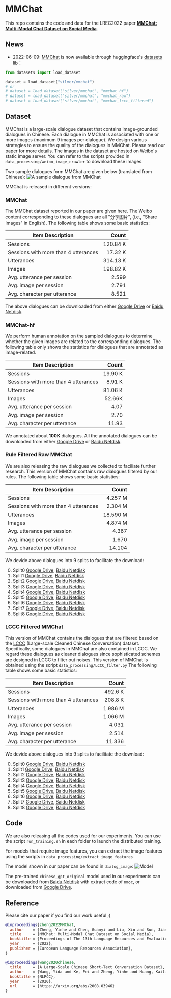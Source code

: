 # MMChat

This repo contains the code and data for the LREC2022 paper 
**[MMChat: Multi-Modal Chat Dataset on Social Media](https://arxiv.org/abs/2108.07154)**.

## News

- 2022-06-09: [MMChat](https://huggingface.co/datasets/silver/mmchat) is now available through huggingface's [datasets](https://github.com/huggingface/datasets) lib：

```python
from datasets import load_dataset

dataset = load_dataset("silver/mmchat")
# or 
# dataset = load_dataset("silver/mmchat", "mmchat_hf")
# dataset = load_dataset("silver/mmchat", "mmchat_raw")
# dataset = load_dataset("silver/mmchat", "mmchat_lccc_filtered")
```

## Dataset

MMChat is a large-scale dialogue dataset that contains image-grounded dialogues in Chinese.
Each dialogue in MMChat is associated with one or more images (maximum 9 images per dialogue).
We design various strategies to ensure the quality of the dialogues in MMChat. Please read our paper for more details.
The images in the dataset are hosted on Weibo's static image server. 
You can refer to the scripts provided in `data_processing/weibo_image_crawler` to download these images.

Two sample dialogues form MMChat are given below (translated from Chinese):
![A sample dialogue from MMChat](/bin/sample.jpg)

MMChat is released in different versions:

### MMChat

The MMChat dataset reported in our paper are given here.
The Weibo content corresponding to these dialogues are all "分享图片", (i.e., "Share Images" in English).
The following table shows some basic statistics:

| Item Description                     | Count   |
|--------------------------------------|--------:|
| Sessions                             | 120.84 K |
| Sessions with more than 4 utterances |  17.32 K |
| Utterances                           | 314.13 K |
| Images                               |  198.82 K |
| Avg. utterance per session           |  2.599 |
| Avg. image per session               |  2.791 |
| Avg. character per utterance         |  8.521 |

The above dialogues can be downloaded from either [Google Drive](https://drive.google.com/drive/folders/1sBzuJzOpPEj6-IoXl3drvfqQ8i1_tluX?usp=sharing) or [Baidu Netdisk](https://pan.baidu.com/s/1m9nwZejujNUIcVUiIKcxPg?pwd=nrqr).

### MMChat-hf

We perform human annotation on the sampled dialogues to determine whether the given images are related to the corresponding dialogues.
The following table only shows the statistics for dialogues that are annotated as image-related.

| Item Description                     | Count   |
|--------------------------------------|--------:|
| Sessions                             | 19.90 K |
| Sessions with more than 4 utterances | 8.91 K |
| Utterances                           | 81.06 K |
| Images                               | 52.66K |
| Avg. utterance per session           | 4.07 |
| Avg. image per session               | 2.70 |
| Avg. character per utterance         | 11.93 |

We annotated about **100K** dialogues.
All the annotated dialogues can be downloaded from either [Google Drive](https://drive.google.com/drive/folders/1dGg4Coc4bwH7tk7SWn0quTwMYxn-kX70?usp=sharing) or [Baidu Netdisk](https://pan.baidu.com/s/11l-bYAKoLkm4k7zDPrfZvg?pwd=zfw2).


### Rule Filtered Raw MMChat

We are also releasing the raw dialogues we collected to faciliate further research.
This version of MMChat contains raw dialogues filtered by our rules.
The following table shows some basic statistics:

| Item Description                     | Count    |
|--------------------------------------|---------:|
| Sessions                             | 4.257 M  |
| Sessions with more than 4 utterances | 2.304 M  |
| Utterances                           | 18.590 M |
| Images                               | 4.874 M  |
| Avg. utterance per session           | 4.367    |
| Avg. image per session               | 1.670    |
| Avg. character per utterance         | 14.104   |

We devide above dialogues into 9 splits to facilitate the download:

0. Split0 [Google Drive](https://drive.google.com/file/d/1irGoKFDqorFNwZtySrA1-g12dl61pG-7/view?usp=sharing), [Baidu Netdisk](https://pan.baidu.com/s/1JJ627hzIDG1c4gxbZQcbRg?pwd=mviv)
1. Split1 [Google Drive](https://drive.google.com/file/d/1OkpF7MAtntn2czuZfujSRc_7rALJ6VRJ/view?usp=sharing), [Baidu Netdisk](https://pan.baidu.com/s/1iupSNrqUd4pQVESOFqNmyw?pwd=ocqr)
2. Split2 [Google Drive](https://drive.google.com/file/d/1pv_NsPNdQrBSve3h9eVRH1MjeBH8w1AF/view?usp=sharing), [Baidu Netdisk](https://pan.baidu.com/s/1iX10kUf1at1sCUU83b8SmA?pwd=4f88)
3. Split3 [Google Drive](https://drive.google.com/file/d/14OSOAD7gM6nVa1ydwJTSApM2WzGOBcWV/view?usp=sharing), [Baidu Netdisk](https://pan.baidu.com/s/1cq0O1QITtykhB8L0MUlqtw?pwd=w3v5)
4. Split4 [Google Drive](https://drive.google.com/file/d/14Fz2kof5CBjdgyabxZ8hS6g1hN-9owLx/view?usp=sharing), [Baidu Netdisk](https://pan.baidu.com/s/1snRfnNN4kbGzfxhbcNFe3g?pwd=xzg9)
5. Split5 [Google Drive](https://drive.google.com/file/d/1xKAzn9oeWewBKHIb3bt14g4gnrO0u2CP/view?usp=sharing), [Baidu Netdisk](https://pan.baidu.com/s/1APwm7xTE2oID92Xb74q6Zw?pwd=vvsx)
6. Split6 [Google Drive](https://drive.google.com/file/d/1vbf8piV9hSCyo2pvx91W4lynZhKNx2lM/view?usp=sharing), [Baidu Netdisk](https://pan.baidu.com/s/10HV3p3wnLhHHFOdbhJJOSg?pwd=5idw)
7. Split7 [Google Drive](https://drive.google.com/file/d/1qfQ3c7SoR44Xd-4HfBb-wh_GOArUhyBz/view?usp=sharing), [Baidu Netdisk](https://pan.baidu.com/s/1BOSTdHzQizZAMavy1aeajg?pwd=yx6q)
8. Split8 [Google Drive](https://drive.google.com/file/d/1J4LvdVyX83YsMKh04CeIfTF1N13Q3d3N/view?usp=sharing), [Baidu Netdisk](https://pan.baidu.com/s/11VQL7rUrJtmp74x97C5L6g?pwd=lu0i)

### LCCC Filtered MMChat

This version of MMChat contains the dialogues that are filtered based on the [LCCC](https://github.com/thu-coai/CDial-GPT) (Large-scale Cleaned Chinese Conversation) dataset.
Specifically, some dialogues in MMChat are also contained in LCCC. 
We regard these dialogues as cleaner dialogues since sophisticated schemes are designed in LCCC to filter out noises.
This version of MMChat is obtained using the script `data_processing/LCCC_filter.py`
The following table shows some basic statistics:

| Item Description                     | Count   |
|--------------------------------------|--------:|
| Sessions                             | 492.6 K |
| Sessions with more than 4 utterances | 208.8 K |
| Utterances                           | 1.986 M |
| Images                               | 1.066 M |
| Avg. utterance per session           | 4.031   |
| Avg. image per session               | 2.514   |
| Avg. character per utterance         | 11.336  |

We devide above dialogues into 9 splits to facilitate the download:

0. Split0 [Google Drive](https://drive.google.com/file/d/1Qd3N00ZpVOGDBqwlHcpj_QgbSIYNnysx/view?usp=sharing), [Baidu Netdisk](https://pan.baidu.com/s/17g0UBF8zT3w5hfzvpYerQA?pwd=b2an)
1. Split1 [Google Drive](https://drive.google.com/file/d/1H15T_aSLNaLZdc86WsUU6-c0J37OoZW-/view?usp=sharing), [Baidu Netdisk](https://pan.baidu.com/s/1xj_RIE60Be-sisdkrWt0fQ?pwd=6z1x)
2. Split2 [Google Drive](https://drive.google.com/file/d/1dCXlyQGwx5tfRFLnsDp0B5LhdHr_Rsbi/view?usp=sharing), [Baidu Netdisk](https://pan.baidu.com/s/1_0WFHqK1ZY92yC4BEqRSwQ?pwd=35cw)
3. Split3 [Google Drive](https://drive.google.com/file/d/1jzLgo2JW87cjGxEMRtKC8KorTIv-ODJR/view?usp=sharing), [Baidu Netdisk](https://pan.baidu.com/s/1_pgQRtr7LYnH0aQagRr2Bg?pwd=ouo0)
4. Split4 [Google Drive](https://drive.google.com/file/d/1JiGhdzhzMZhL_dGreZclymhHxE7YuiRy/view?usp=sharing), [Baidu Netdisk](https://pan.baidu.com/s/128CzlJpqKxhc4GJeRynX-g?pwd=pnmr)
5. Split5 [Google Drive](https://drive.google.com/file/d/1ZLdsNZyFG-cq9pqHP5KvfL0fPXqmmXxO/view?usp=sharing), [Baidu Netdisk](https://pan.baidu.com/s/1Y21T3jMPWSiRCATvYNOC4g?pwd=ca3m)
6. Split6 [Google Drive](https://drive.google.com/file/d/1qi99_TFwJanuGgAWDBRgi6hqNUQB9JQd/view?usp=sharing), [Baidu Netdisk](https://pan.baidu.com/s/1hfBchNqVhOYjFk9fTT_gxA?pwd=dzh3)
7. Split7 [Google Drive](https://drive.google.com/file/d/15QMZhGuW93fzAVRhBKb6ANiZ8BNw5lX9/view?usp=sharing), [Baidu Netdisk](https://pan.baidu.com/s/1amg65X0ST7gW8c8MCutXWQ?pwd=2t1j)
8. Split8 [Google Drive](https://drive.google.com/file/d/1wRCiJfxNk5n5SYzMBm4HYM1BKyGtuGak/view?usp=sharing), [Baidu Netdisk](https://pan.baidu.com/s/1-KYwR-SOezyn5jFzrA3Fxw?pwd=0pyi)

## Code 

We are also releasing all the codes used for our experiments.
You can use the script `run_training.sh` in each folder to launch the distributed training.

For models that require image features, you can extract the image features using the scripts in `data_processing/extract_image_features`

The model shown in our paper can be found in `dialog_image`:
![Model](/bin/model.jpg)

The pre-trained `chinese_gpt_original` model used in our experiments can be downloaded from [Baidu Netdisk](https://pan.baidu.com/s/1l_jLVcpBnGXpLp7yf3lqiw) with extract code of `nmoc`, or downloaded from [Google Drive](https://drive.google.com/drive/folders/1rwWv7gbWQrxDMCOr5fpqVd0jJQF4NQu0?usp=sharing).

## Reference
Please cite our paper if you find our work useful ;)

```bibtex
@inproceedings{zheng2022MMChat,
  author    = {Zheng, Yinhe and Chen, Guanyi and Liu, Xin and Sun, Jian},
  title     = {MMChat: Multi-Modal Chat Dataset on Social Media},
  booktitle = {Proceedings of The 13th Language Resources and Evaluation Conference},
  year      = {2022},
  publisher = {European Language Resources Association},
}
```

```bibtex
@inproceedings{wang2020chinese,
  title     = {A Large-Scale Chinese Short-Text Conversation Dataset},
  author    = {Wang, Yida and Ke, Pei and Zheng, Yinhe and Huang, Kaili and Jiang, Yong and Zhu, Xiaoyan and Huang, Minlie},
  booktitle = {NLPCC},
  year      = {2020},
  url       = {https://arxiv.org/abs/2008.03946}
}
```

